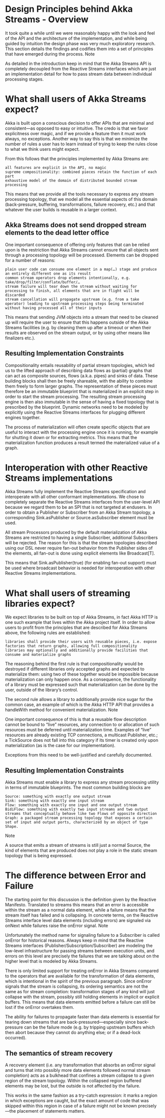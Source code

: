 # Design Principles behind Akka Streams - Overview

It took quite a while until we were reasonably happy with the look and feel of the API and the architecture of the implementation, and while being guided by intuition the design phase was very much exploratory research. This section details the findings and codifies them into a set of principles that have emerged during the process.
Note

As detailed in the introduction keep in mind that the Akka Streams API is completely decoupled from the Reactive Streams interfaces which are just an implementation detail for how to pass stream data between individual processing stages.

# What shall users of Akka Streams expect?

Akka is built upon a conscious decision to offer APIs that are minimal and consistent—as opposed to easy or intuitive. The credo is that we favor explicitness over magic, and if we provide a feature then it must work always, no exceptions. Another way to say this is that we minimize the number of rules a user has to learn instead of trying to keep the rules close to what we think users might expect.

From this follows that the principles implemented by Akka Streams are:

    all features are explicit in the API, no magic
    supreme compositionality: combined pieces retain the function of each part
    exhaustive model of the domain of distributed bounded stream processing

This means that we provide all the tools necessary to express any stream processing topology, that we model all the essential aspects of this domain (back-pressure, buffering, transformations, failure recovery, etc.) and that whatever the user builds is reusable in a larger context.

## Akka Streams does not send dropped stream elements to the dead letter office

One important consequence of offering only features that can be relied upon is the restriction that Akka Streams cannot ensure that all objects sent through a processing topology will be processed. Elements can be dropped for a number of reasons:

    plain user code can consume one element in a map(…) stage and produce an entirely different one as its result
    common stream operators drop elements intentionally, e.g. take/drop/filter/conflate/buffer/…
    stream failure will tear down the stream without waiting for processing to finish, all elements that are in flight will be discarded
    stream cancellation will propagate upstream (e.g. from a take operator) leading to upstream processing steps being terminated without having processed all of their inputs

This means that sending JVM objects into a stream that need to be cleaned up will require the user to ensure that this happens outside of the Akka Streams facilities (e.g. by cleaning them up after a timeout or when their results are observed on the stream output, or by using other means like finalizers etc.).

## Resulting Implementation Constraints

Compositionality entails reusability of partial stream topologies, which led us to the lifted approach of describing data flows as (partial) graphs that can act as composite sources, flows (a.k.a. pipes) and sinks of data. These building blocks shall then be freely shareable, with the ability to combine them freely to form larger graphs. The representation of these pieces must therefore be an immutable blueprint that is materialized in an explicit step in order to start the stream processing. The resulting stream processing engine is then also immutable in the sense of having a fixed topology that is prescribed by the blueprint. Dynamic networks need to be modeled by explicitly using the Reactive Streams interfaces for plugging different engines together.

The process of materialization will often create specific objects that are useful to interact with the processing engine once it is running, for example for shutting it down or for extracting metrics. This means that the materialization function produces a result termed the materialized value of a graph.

# Interoperation with other Reactive Streams implementations

Akka Streams fully implement the Reactive Streams specification and interoperate with all other conformant implementations. We chose to completely separate the Reactive Streams interfaces from the user-level API because we regard them to be an SPI that is not targeted at endusers. In order to obtain a Publisher or Subscriber from an Akka Stream topology, a corresponding Sink.asPublisher or Source.asSubscriber element must be used.

All stream Processors produced by the default materialization of Akka Streams are restricted to having a single Subscriber, additional Subscribers will be rejected. The reason for this is that the stream topologies described using our DSL never require fan-out behavior from the Publisher sides of the elements, all fan-out is done using explicit elements like Broadcast[T].

This means that Sink.asPublisher(true) (for enabling fan-out support) must be used where broadcast behavior is needed for interoperation with other Reactive Streams implementations.

# What shall users of streaming libraries expect?

We expect libraries to be built on top of Akka Streams, in fact Akka HTTP is one such example that lives within the Akka project itself. In order to allow users to profit from the principles that are described for Akka Streams above, the following rules are established:

    libraries shall provide their users with reusable pieces, i.e. expose factories that return graphs, allowing full compositionality
    libraries may optionally and additionally provide facilities that consume and materialize graphs

The reasoning behind the first rule is that compositionality would be destroyed if different libraries only accepted graphs and expected to materialize them: using two of these together would be impossible because materialization can only happen once. As a consequence, the functionality of a library must be expressed such that materialization can be done by the user, outside of the library’s control.

The second rule allows a library to additionally provide nice sugar for the common case, an example of which is the Akka HTTP API that provides a handleWith method for convenient materialization.
Note

One important consequence of this is that a reusable flow description cannot be bound to “live” resources, any connection to or allocation of such resources must be deferred until materialization time. Examples of “live” resources are already existing TCP connections, a multicast Publisher, etc.; a TickSource does not fall into this category if its timer is created only upon materialization (as is the case for our implementation).

Exceptions from this need to be well-justified and carefully documented.

## Resulting Implementation Constraints

Akka Streams must enable a library to express any stream processing utility in terms of immutable blueprints. The most common building blocks are

    Source: something with exactly one output stream
    Sink: something with exactly one input stream
    Flow: something with exactly one input and one output stream
    BidiFlow: something with exactly two input streams and two output streams that conceptually behave like two Flows of opposite direction
    Graph: a packaged stream processing topology that exposes a certain set of input and output ports, characterized by an object of type Shape.

Note

A source that emits a stream of streams is still just a normal Source, the kind of elements that are produced does not play a role in the static stream topology that is being expressed.

# The difference between Error and Failure

The starting point for this discussion is the definition given by the Reactive Manifesto. Translated to streams this means that an error is accessible within the stream as a normal data element, while a failure means that the stream itself has failed and is collapsing. In concrete terms, on the Reactive Streams interface level data elements (including errors) are signaled via onNext while failures raise the onError signal.
Note

Unfortunately the method name for signaling failure to a Subscriber is called onError for historical reasons. Always keep in mind that the Reactive Streams interfaces (Publisher/Subscription/Subscriber) are modeling the low-level infrastructure for passing streams between execution units, and errors on this level are precisely the failures that we are talking about on the higher level that is modeled by Akka Streams.

There is only limited support for treating onError in Akka Streams compared to the operators that are available for the transformation of data elements, which is intentional in the spirit of the previous paragraph. Since onError signals that the stream is collapsing, its ordering semantics are not the same as for stream completion: transformation stages of any kind will just collapse with the stream, possibly still holding elements in implicit or explicit buffers. This means that data elements emitted before a failure can still be lost if the onError overtakes them.

The ability for failures to propagate faster than data elements is essential for tearing down streams that are back-pressured—especially since back-pressure can be the failure mode (e.g. by tripping upstream buffers which then abort because they cannot do anything else; or if a dead-lock occurred).

## The semantics of stream recovery

A recovery element (i.e. any transformation that absorbs an onError signal and turns that into possibly more data elements followed normal stream completion) acts as a bulkhead that confines a stream collapse to a given region of the stream topology. Within the collapsed region buffered elements may be lost, but the outside is not affected by the failure.

This works in the same fashion as a try–catch expression: it marks a region in which exceptions are caught, but the exact amount of code that was skipped within this region in case of a failure might not be known precisely—the placement of statements matters.
